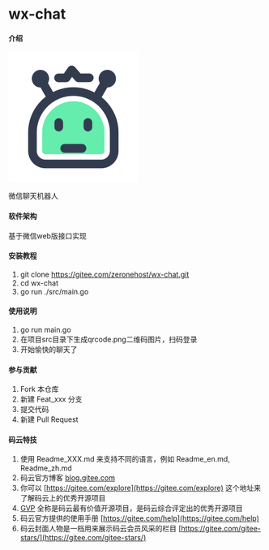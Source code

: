 # wx-chat

#### 介绍

![](./robot.svg)

微信聊天机器人

#### 软件架构

基于微信web版接口实现


#### 安装教程

1. git clone https://gitee.com/zeronehost/wx-chat.git
2. cd wx-chat
3. go run ./src/main.go

#### 使用说明

1. go run main.go
2. 在项目src目录下生成qrcode.png二维码图片，扫码登录
3. 开始愉快的聊天了

#### 参与贡献

1. Fork 本仓库
2. 新建 Feat_xxx 分支
3. 提交代码
4. 新建 Pull Request


#### 码云特技

1. 使用 Readme\_XXX.md 来支持不同的语言，例如 Readme\_en.md, Readme\_zh.md
2. 码云官方博客 [blog.gitee.com](https://blog.gitee.com)
3. 你可以 [https://gitee.com/explore](https://gitee.com/explore) 这个地址来了解码云上的优秀开源项目
4. [GVP](https://gitee.com/gvp) 全称是码云最有价值开源项目，是码云综合评定出的优秀开源项目
5. 码云官方提供的使用手册 [https://gitee.com/help](https://gitee.com/help)
6. 码云封面人物是一档用来展示码云会员风采的栏目 [https://gitee.com/gitee-stars/](https://gitee.com/gitee-stars/)